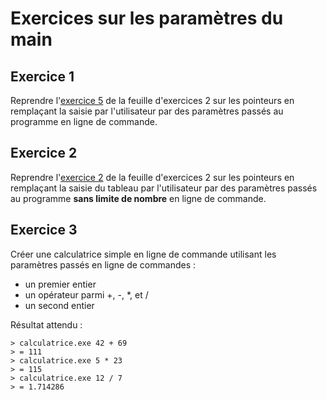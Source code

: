 # Exercices sur les paramètres du main

## Exercice 1

Reprendre l'[exercice 5](exercices_2.md/#Exercice-5) de la feuille d'exercices 2 sur les pointeurs en remplaçant la saisie par l'utilisateur par des paramètres passés au programme en ligne de commande.

## Exercice 2

Reprendre l'[exercice 2](exercices_2.md/#Exercice-2) de la feuille d'exercices 2 sur les pointeurs en remplaçant la saisie du tableau par l'utilisateur par des paramètres passés au programme **sans limite de nombre** en ligne de commande.

## Exercice 3

Créer une calculatrice simple en ligne de commande utilisant les paramètres passés en ligne de commandes :

+ un premier entier
+ un opérateur parmi +, -, *, et /
+ un second entier

Résultat attendu :
```
> calculatrice.exe 42 + 69
> = 111
> calculatrice.exe 5 * 23
> = 115
> calculatrice.exe 12 / 7
> = 1.714286
```